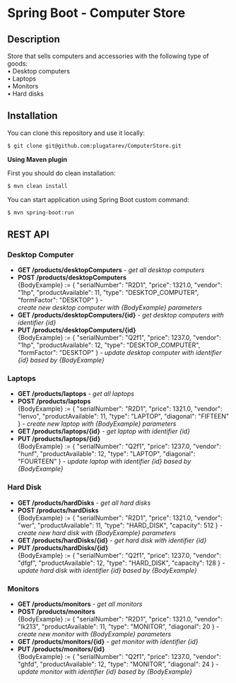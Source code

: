 # **Spring Boot - Computer Store**

## Description
Store that sells computers and accessories with the following type of goods:  
• Desktop computers  
• Laptops  
• Monitors  
• Hard disks

## Installation

You can clone this repository and use it locally:
```sh
$ git clone git@github.com:plugatarev/ComputerStore.git
```

**Using Maven plugin**

First you should do clean installation:
```sh
$ mvn clean install
```
You can start application using Spring Boot custom command:
```sh
$ mvn spring-boot:run
```



## REST API
### Desktop Computer
 - **GET /products/desktopComputers** - _get all desktop computers_  
 - **POST /products/desktopComputers**<br/>
 {BodyExample} := { "serialNumber": "R2D1", "price": 1321.0, "vendor": "1hp", "productAvailable": 11, "type": "DESKTOP_COMPUTER", "formFactor": "DESKTOP" } -  
_create new desktop computer with {BodyExample} parameters_  
 - **GET /products/desktopComputers/{id}** - _get desktop computers with identifier {id}_  
 - **PUT /products/desktopComputers/{id}**<br/>
   {BodyExample} := { "serialNumber": "Q2f1", "price": 1237.0, "vendor": "1hp", "productAvailable": 12, "type": "DESKTOP_COMPUTER", "formFactor": "DESKTOP" } - 
_update desktop computer with identifier {id} based by {BodyExample}_  

### Laptops
- **GET /products/laptops** - _get all laptops_
- **POST /products/laptops**<br/>
  {BodyExample} := { "serialNumber": "R2D1", "price": 1321.0, "vendor": "lenvo", "productAvailable": 11, "type": "LAPTOP", "diagonal": "FIFTEEN" } - 
  _create new laptop with {BodyExample} parameters_
- **GET /products/laptops/{id}** - _get laptop with identifier {id}_
- **PUT /products/laptops/{id}**<br/>
  {BodyExample} := { "serialNumber": "Q2f1", "price": 1237.0, "vendor": "hunf", "productAvailable": 12, "type": "LAPTOP", "diagonal": "FOURTEEN" } - 
  _update laptop with identifier {id} based by {BodyExample}_

### Hard Disk
- **GET /products/hardDisks** - _get all hard disks_
- **POST /products/hardDisks**<br/>
  {BodyExample} := { "serialNumber": "R2D1", "price": 1321.0, "vendor": "wer", "productAvailable": 11, "type": "HARD_DISK", "capacity": 512 } - 
  _create new hard disk with {BodyExample} parameters_
- **GET /products/hardDisks/{id}** - _get hard disk with identifier {id}_
- **PUT /products/hardDisks/{id}**<br/>
  {BodyExample} := { "serialNumber": "Q2f1", "price": 1237.0, "vendor": "dfgf", "productAvailable": 12, "type": "HARD_DISK", "capacity": 128 } - 
  _update hard disk with identifier {id} based by {BodyExample}_

### Monitors
- **GET /products/monitors** - _get all monitors_
- **POST /products/monitors**<br/>
  {BodyExample} := { "serialNumber": "R2D1", "price": 1321.0, "vendor": "lk213", "productAvailable": 11, "type": "MONITOR", "diagonal": 20 } - 
  _create new monitor with {BodyExample} parameters_
- **GET /products/monitors/{id}** - _get monitor with identifier {id}_
- **PUT /products/monitors/{id}**<br/>
  {BodyExample} := { "serialNumber": "Q2f1", "price": 1237.0, "vendor": "ghfd", "productAvailable": 12, "type": "MONITOR", "diagonal": 24 } - 
  _update monitor with identifier {id} based by {BodyExample}_